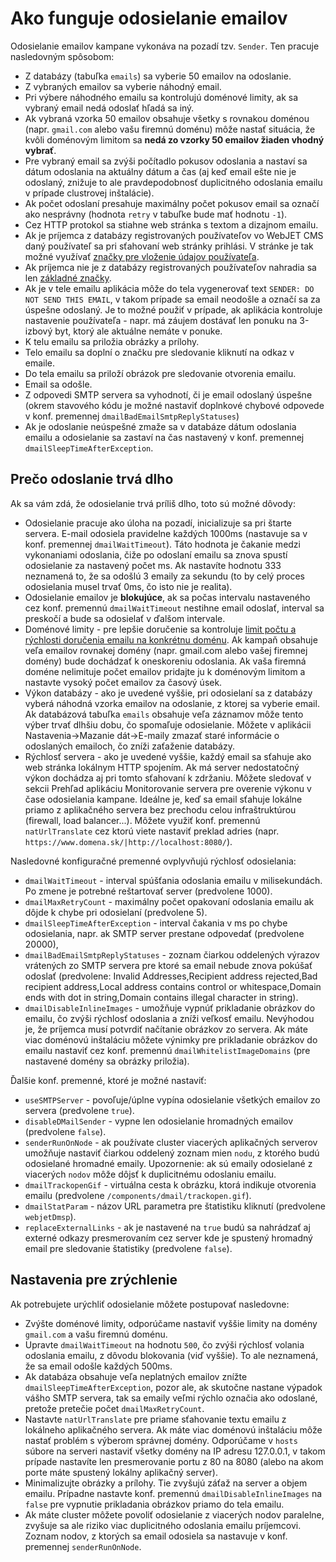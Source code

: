 # Ako funguje odosielanie emailov

Odosielanie emailov kampane vykonáva na pozadí tzv. ```Sender```. Ten pracuje nasledovným spôsobom:

- Z databázy (tabuľka ```emails```) sa vyberie 50 emailov na odoslanie.
- Z vybraných emailov sa vyberie náhodný email.
- Pri výbere náhodného emailu sa kontrolujú doménové limity, ak sa vybraný email nedá odoslať hľadá sa iný.
- Ak vybraná vzorka 50 emailov obsahuje všetky s rovnakou doménou (napr. ```gmail.com``` alebo vašu firemnú doménu) môže nastať situácia, že kvôli doménovým limitom sa **nedá zo vzorky 50 emailov žiaden vhodný vybrať**.
- Pre vybraný email sa zvýši počítadlo pokusov odoslania a nastaví sa dátum odoslania na aktuálny dátum a čas (aj keď email ešte nie je odoslaný, znižuje to ale pravdepodobnosť duplicitného odoslania emailu v prípade clustrovej inštalácie).
- Ak počet odoslaní presahuje maximálny počet pokusov email sa označí ako nesprávny (hodnota ```retry``` v tabuľke bude mať hodnotu ```-1```).
- Cez HTTP protokol sa stiahne web stránka s textom a dizajnom emailu.
- Ak je príjemca z databázy registrovaných používateľov vo WebJET CMS daný používateľ sa pri sťahovaní web stránky prihlási. V stránke je tak možné využívať [značky pre vloženie údajov používateľa](README.MD#karta-základné).
- Ak príjemca nie je z databázy registrovaných používateľov nahradia sa len [základné značky](README.MD#karta-základné).
- Ak je v tele emailu aplikácia môže do tela vygenerovať text ```SENDER: DO NOT SEND THIS EMAIL```, v takom prípade sa email neodošle a označí sa za úspešne odoslaný. Je to možné použiť v prípade, ak aplikácia kontroluje nastavenie používateľa - napr. má záujem dostávať len ponuku na 3-izbový byt, ktorý ale aktuálne nemáte v ponuke.
- K telu emailu sa priložia obrázky a prílohy.
- Telo emailu sa doplní o značku pre sledovanie kliknutí na odkaz v emaile.
- Do tela emailu sa priloží obrázok pre sledovanie otvorenia emailu.
- Email sa odošle.
- Z odpovedi SMTP servera sa vyhodnotí, či je email odoslaný úspešne (okrem stavového kódu je možné nastaviť doplnkové chybové odpovede v konf. premennej ```dmailBadEmailSmtpReplyStatuses```)
- Ak je odoslanie neúspešné zmaže sa v databáze dátum odoslania emailu a odosielanie sa zastaví na čas nastavený v konf. premennej ```dmailSleepTimeAfterException```.

## Prečo odoslanie trvá dlho

Ak sa vám zdá, že odosielanie trvá príliš dlho, toto sú možné dôvody:

- Odosielanie pracuje ako úloha na pozadí, inicializuje sa pri štarte servera. E-mail odosiela pravidelne každých 1000ms (nastavuje sa v konf. premennej ```dmailWaitTimeout```). Táto hodnota je čakanie medzi vykonaniami odoslania, čiže po odoslaní emailu sa znova spustí odosielanie za nastavený počet ms. Ak nastavíte hodnotu 333 neznamená to, že sa odošlú 3 emaily za sekundu (to by celý proces odosielania musel trvať 0ms, čo isto nie je realita).
- Odosielanie emailov je **blokujúce**, ak sa počas intervalu nastaveného cez konf. premennú ```dmailWaitTimeout``` nestihne email odoslať, interval sa preskočí a bude sa odosielať v ďalšom intervale.
- Doménové limity - pre lepšie doručenie sa kontroluje [limit počtu a rýchlosti doručenia emailu na konkrétnu doménu](../domain-limits/README.md). Ak kampaň obsahuje veľa emailov rovnakej domény (napr. gmail.com alebo vašej firemnej domény) bude dochádzať k oneskoreniu odoslania. Ak vaša firemná doméne nelimituje počet emailov pridajte ju k doménovým limitom a nastavte vysoký počet emailov za časový úsek.
- Výkon databázy - ako je uvedené vyššie, pri odosielaní sa z databázy vyberá náhodná vzorka emailov na odoslanie, z ktorej sa vyberie email. Ak databázová tabuľka ```emails``` obsahuje veľa záznamov môže tento výber trvať dlhšiu dobu, čo spomaľuje odosielanie. Môžete v aplikácii Nastavenia->Mazanie dát->E-maily zmazať staré informácie o odoslaných emailoch, čo zníži zaťaženie databázy.
- Rýchlosť servera - ako je uvedené vyššie, každý email sa sťahuje ako web stránka lokálnym HTTP spojením. Ak má server nedostatočný výkon dochádza aj pri tomto sťahovaní k zdržaniu. Môžete sledovať v sekcii Prehľad aplikáciu Monitorovanie servera pre overenie výkonu v čase odosielania kampane. Ideálne je, keď sa email sťahuje lokálne priamo z aplikačného servera bez prechodu celou infraštruktúrou (firewall, load balancer...). Môžete využiť konf. premennú ```natUrlTranslate``` cez ktorú viete nastaviť preklad adries (napr. ```https://www.domena.sk/|http://localhost:8080/```).

Nasledovné konfiguračné premenné ovplyvňujú rýchlosť odosielania:

- ```dmailWaitTimeout``` - interval spúšťania odoslania emailu v milisekundách. Po zmene je potrebné reštartovať server (predvolene 1000).
- ```dmailMaxRetryCount``` - maximálny počet opakovaní odoslania emailu ak dôjde k chybe pri odosielaní (predvolene 5).
- ```dmailSleepTimeAfterException``` - interval čakania v ms po chybe odosielania, napr. ak SMTP server prestane odpovedať (predvolene 20000),
- ```dmailBadEmailSmtpReplyStatuses``` - zoznam čiarkou oddelených výrazov vrátených zo SMTP servera pre ktoré sa email nebude znova pokúšať odoslať (predvolene: Invalid Addresses,Recipient address rejected,Bad recipient address,Local address contains control or whitespace,Domain ends with dot in string,Domain contains illegal character in string).
- ```dmailDisableInlineImages``` - umožňuje vypnúť prikladanie obrázkov do emailu, čo zvýši rýchlosť odoslania a zníži veľkosť emailu. Nevýhodou je, že príjemca musí potvrdiť načítanie obrázkov zo servera. Ak máte viac doménovú inštaláciu môžete výnimky pre prikladanie obrázkov do emailu nastaviť cez konf. premennú ```dmailWhitelistImageDomains``` (pre nastavené domény sa obrázky priložia).

Ďalšie konf. premenné, ktoré je možné nastaviť:

- ```useSMTPServer``` - povoľuje/úplne vypína odosielanie všetkých emailov zo servera (predvolene ```true```).
- ```disableDMailSender``` - vypne len odosielanie hromadných emailov (predvolene ```false```).
- ```senderRunOnNode``` - ak používate cluster viacerých aplikačných serverov umožňuje nastaviť čiarkou oddelený zoznam mien ```nodu```, z ktorého budú odosielané hromadné emaily. Upozornenie: ak sú emaily odosielané z viacerých ```nodov``` môže dôjsť k duplicitnému odoslaniu emailu.
- ```dmailTrackopenGif``` - virtuálna cesta k obrázku, ktorá indikuje otvorenia emailu (predvolene ```/components/dmail/trackopen.gif```).
- ```dmailStatParam``` - názov URL parametra pre štatistiku kliknutí (predvolene ```webjetDmsp```).
- ```replaceExternalLinks``` - ak je nastavené na ```true``` budú sa nahrádzať aj externé odkazy presmerovaním cez server kde je spustený hromadný email pre sledovanie štatistiky (predvolene ```false```).

## Nastavenia pre zrýchlenie

Ak potrebujete urýchliť odosielanie môžete postupovať nasledovne:

- Zvýšte doménové limity, odporúčame nastaviť vyššie limity na domény ```gmail.com``` a vašu firemnú doménu.
- Upravte ```dmailWaitTimeout``` na hodnotu ```500```, čo zvýši rýchlosť volania odoslania emailu, z dôvodu blokovania (viď vyššie). To ale neznamená, že sa email odošle každých 500ms.
- Ak databáza obsahuje veľa neplatných emailov znížte ```dmailSleepTimeAfterException```, pozor ale, ak skutočne nastane výpadok vášho SMTP servera, tak sa emaily veľmi rýchlo označia ako odoslané, pretože pretečie počet ```dmailMaxRetryCount```.
- Nastavte ```natUrlTranslate``` pre priame sťahovanie textu emailu z lokálneho aplikačného servera. Ak máte viac doménovú inštaláciu môže nastať problém s výberom správnej domény. Odporúčame v ```hosts``` súbore na serveri nastaviť všetky domény na IP adresu 127.0.0.1, v takom prípade nastavíte len presmerovanie portu z 80 na 8080 (alebo na akom porte máte spustený lokálny aplikačný server).
- Minimalizujte obrázky a prílohy. Tie zvyšujú záťaž na server a objem emailu. Prípadne nastavte konf. premennú ```dmailDisableInlineImages``` na ```false``` pre vypnutie prikladania obrázkov priamo do tela emailu.
- Ak máte cluster môžete povoliť odosielanie z viacerých nodov paralelne, zvyšuje sa ale riziko viac duplicitného odoslania emailu príjemcovi. Zoznam nodov, z ktorých sa email odosiela sa nastavuje v konf. premennej ```senderRunOnNode```.